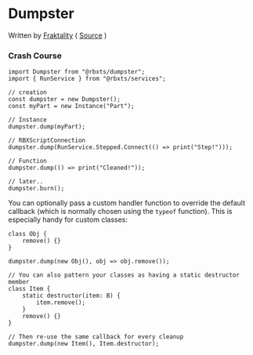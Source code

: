 # Dumpster

Written by [Fraktality](https://www.github.com/Fraktality) ( [Source](https://gist.github.com/Fraktality/f0ab4ad950698e9f08bb01bea486845e) )

### Crash Course
```TS
import Dumpster from "@rbxts/dumpster";
import { RunService } from "@rbxts/services";

// creation
const dumpster = new Dumpster();
const myPart = new Instance("Part");

// Instance
dumpster.dump(myPart);

// RBXScriptConnection
dumpster.dump(RunService.Stepped.Connect(() => print("Step!")));

// Function
dumpster.dump(() => print("Cleaned!"));

// later..
dumpster.burn();
```
You can optionally pass a custom handler function to override the default callback (which is normally chosen using the `typeof` function). This is especially handy for custom classes:
```TS
class Obj {
	remove() {}
}

dumpster.dump(new Obj(), obj => obj.remove());

// You can also pattern your classes as having a static destructor member
class Item {
	static destructor(item: B) {
		item.remove();
	}
	remove() {}
}

// Then re-use the same callback for every cleanup
dumpster.dump(new Item(), Item.destructor);
```
